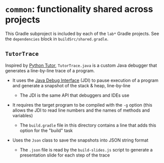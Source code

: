 # `common`: functionality shared across projects

This Gradle subproject is included by each of the `lab*` Gradle projects.
See the `dependencies` block in `buildSrc/shared.gradle`.

## `TutorTrace`

Inspired by [Python Tutor][python-tutor], `TutorTrace.java` is a custom Java
debugger that generates a line-by-line trace of a program.

- It uses the [Java Debug Interface][jdi] (JDI) to pause execution of a
  program and generate a snapshot of the stack & heap, line-by-line
  - The JDI is the same API that debuggers and IDEs use

- It requires the target program to be compiled with the `-g` option (this
  allows the JDI to read line numbers and the names of methods and variables)
  - The `build.gradle` file in this directory contains a line that adds this
    option for the "build" task

- Uses the `Json` class to save the snapshots into JSON string format
  - The `.json` file is read by the `build-slides.js` script to generate
    a presentation slide for each step of the trace


[python-tutor]: https://pythontutor.com/render.html#mode=edit
[jdi]: https://docs.oracle.com/javase/8/docs/jdk/api/jpda/jdi/

